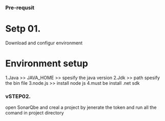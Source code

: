 ### Pre-requsit
# Setp 01.

Download and configur environment

# Environment setup
1.Java >> JAVA_HOME >> spesify the java version
2.Jdk  >> path spesify the bin file
3.node.js >> install node js
4.must be install .net sdk


### vSTEP02.
open SonarQbe and creal a project by jenerate the token and run all the comand in project directory
